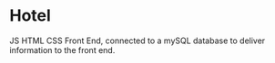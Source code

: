 # Hotel
JS HTML CSS Front End, connected to a mySQL database to deliver information to the front end.
